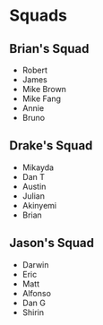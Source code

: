 # Squads

## Brian's Squad
- Robert
- James
- Mike Brown
- Mike Fang
- Annie
- Bruno

## Drake's Squad
- Mikayda
- Dan T
- Austin
- Julian
- Akinyemi
- Brian

## Jason's Squad
- Darwin
- Eric
- Matt
- Alfonso
- Dan G
- Shirin
